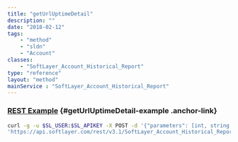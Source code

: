 ```yaml
---
title: "getUrlUptimeDetail"
description: ""
date: "2018-02-12"
tags:
    - "method"
    - "sldn"
    - "Account"
classes:
    - "SoftLayer_Account_Historical_Report"
type: "reference"
layout: "method"
mainService : "SoftLayer_Account_Historical_Report"
---
```


### [REST Example](#getUrlUptimeDetail-example) <a href="/article/rest/"><i class="fas fa-question"></i></a> {#getUrlUptimeDetail-example .anchor-link} 
```bash
curl -g -u $SL_USER:$SL_APIKEY -X POST -d '{"parameters": [int, string, string]}' \
'https://api.softlayer.com/rest/v3.1/SoftLayer_Account_Historical_Report/getUrlUptimeDetail'
```
